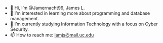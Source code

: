 - 👋 Hi, I’m @Jamernacht99, James L.
- 👀 I’m interested in learning more about programming and database management.
- 🌱 I’m currently studying Information Technology with a focus on Cyber Security.
- 📫 How to reach me: lamjs@mail.uc.edu

<!---
Jamernacht99/Jamernacht99 is a ✨ special ✨ repository because its `README.md` (this file) appears on your GitHub profile.
You can click the Preview link to take a look at your changes.
--->
